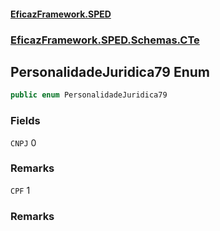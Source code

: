 #### [EficazFramework.SPED](EficazFrameworkSPED.md 'EficazFramework SPED')
### [EficazFramework.SPED.Schemas.CTe](EficazFramework.SPED.Schemas.CTe.md 'EficazFramework.SPED.Schemas.CTe')

## PersonalidadeJuridica79 Enum

```csharp
public enum PersonalidadeJuridica79
```
### Fields

<a name='EficazFramework.SPED.Schemas.CTe.PersonalidadeJuridica79.CNPJ'></a>

`CNPJ` 0

### Remarks

<a name='EficazFramework.SPED.Schemas.CTe.PersonalidadeJuridica79.CPF'></a>

`CPF` 1

### Remarks